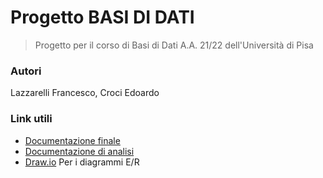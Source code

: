 # Progetto BASI DI DATI

> Progetto per il corso di Basi di Dati A.A. 21/22 dell'Università di Pisa

### Autori

Lazzarelli Francesco, Croci Edoardo

### Link utili

* [Documentazione finale](https://docs.google.com/document/d/1ya8nX3Gw8y3nZD-kyQoScz581RIdxHXr6iQTtughBCQ/edit?usp=sharing)
* [Documentazione di analisi](https://docs.google.com/document/d/1bgnnGYWNX4EGVas-Yolnmt2-R8Fxh2Q7bm6CK0Lxrd0/edit?usp=sharing)
* [Draw.io](https://app.diagrams.net/) Per i diagrammi E/R